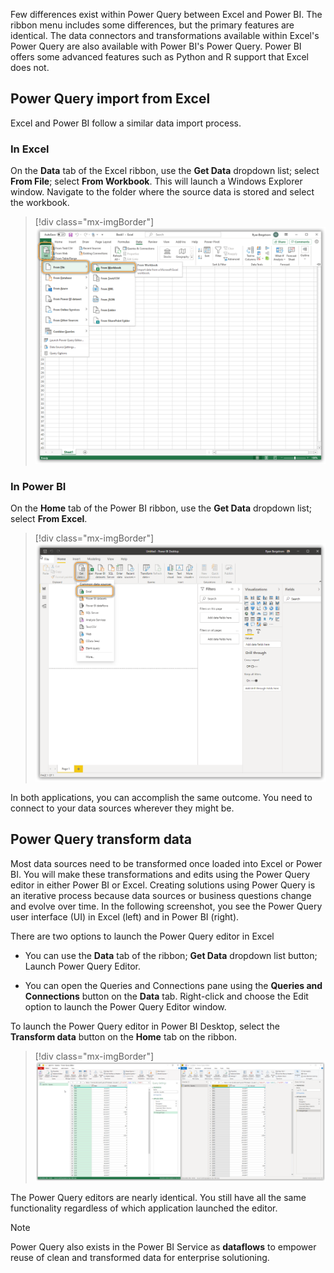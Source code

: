 Few differences exist within Power Query between Excel and Power BI. The ribbon menu includes some differences, but the primary features are identical. The data connectors and transformations available within Excel's Power Query are also available with Power BI's Power Query. Power BI offers some advanced features such as Python and R support that Excel does not.

## Power Query import from Excel

Excel and Power BI follow a similar data import process.

### In Excel

On the **Data** tab of the Excel ribbon, use the **Get Data** dropdown list; select **From File**; select **From Workbook**. This will launch a Windows Explorer window. Navigate to the folder where the source data is stored and select the workbook.

> [!div class="mx-imgBorder"]
> [![Screenshot of the get data menu with from file workbook selected.](../media/excel-get-data.png)](../media/excel-get-data.png#lightbox)

### In Power BI

On the **Home** tab of the Power BI ribbon, use the **Get Data** dropdown list; select **From Excel**.

> [!div class="mx-imgBorder"]
> [![Screenshot of the get data menu with excel selected.](../media/power-bi-get-data.png)](../media/power-bi-get-data.png#lightbox)

In both applications, you can accomplish the same outcome. You need to connect to your data sources wherever they might be.

## Power Query transform data

Most data sources need to be transformed once loaded into Excel or Power BI. You will make these transformations and edits using the Power Query editor in either Power BI or Excel. Creating solutions using Power Query is an iterative process because data sources or business questions change and evolve over time. In the following screenshot, you see the Power Query user interface (UI) in Excel (left) and in Power BI (right).

There are two options to launch the Power Query editor in Excel

-   You can use the **Data** tab of the ribbon; **Get Data** dropdown list button; Launch Power Query Editor.

-   You can open the Queries and Connections pane using the **Queries and Connections** button on the **Data** tab. Right-click and choose the Edit option to launch the Power Query Editor window.

To launch the Power Query editor in Power BI Desktop, select the **Transform data** button on the **Home** tab on the ribbon.

> [!div class="mx-imgBorder"]
> [![Screenshot of Excel Power Query Editor on the left and Power BI Desktop Power Query Editor on the right.](../media/power-query-editors.png)](../media/power-query-editors.png#lightbox)

The Power Query editors are nearly identical. You still have all the same functionality regardless of which application launched the editor.

>[!NOTE]
>Power Query also exists in the Power BI Service as **dataflows** to empower reuse of clean and transformed data for enterprise solutioning.